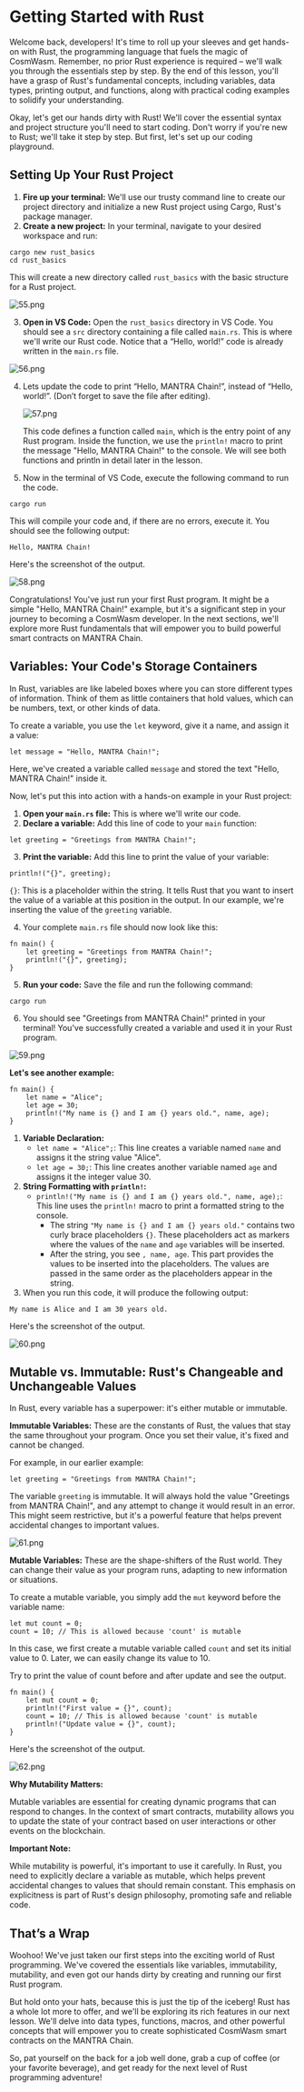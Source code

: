 # Getting Started with Rust

Welcome back, developers! It's time to roll up your sleeves and get hands-on with Rust, the programming language that fuels the magic of CosmWasm. Remember, no prior Rust experience is required – we'll walk you through the essentials step by step. By the end of this lesson, you'll have a grasp of Rust's fundamental concepts, including variables, data types, printing output, and functions, along with practical coding examples to solidify your understanding.

Okay, let's get our hands dirty with Rust! We'll cover the essential syntax and project structure you'll need to start coding. Don't worry if you're new to Rust; we'll take it step by step. But first, let's set up our coding playground.

## Setting Up Your Rust Project

1. **Fire up your terminal:** We'll use our trusty command line to create our project directory and initialize a new Rust project using Cargo, Rust's package manager.
2. **Create a new project:** In your terminal, navigate to your desired workspace and run:

```solidity
cargo new rust_basics
cd rust_basics
```

This will create a new directory called `rust_basics` with the basic structure for a Rust project.

![55.png](https://github.com/0xmetaschool/Learning-Projects/blob/main/assests_for_all/Building%20on%20Mantra%20-%20C2/2.%20Rust%20Fundamentals/1.%20Getting%20Started%20with%20Rust/55.png?raw=true)

3. **Open in VS Code:** Open the `rust_basics` directory in VS Code. You should see a `src` directory containing a file called `main.rs`. This is where we'll write our Rust code. Notice that a “Hello, world!” code is already written in the `main.rs` file.

![56.png](https://github.com/0xmetaschool/Learning-Projects/blob/main/assests_for_all/Building%20on%20Mantra%20-%20C2/2.%20Rust%20Fundamentals/1.%20Getting%20Started%20with%20Rust/56.png?raw=true)

4. Lets update the code to print “Hello, MANTRA Chain!”, instead of “Hello, world!”. (Don’t forget to save the file after editing).
    
    ![57.png](https://github.com/0xmetaschool/Learning-Projects/blob/main/assests_for_all/Building%20on%20Mantra%20-%20C2/2.%20Rust%20Fundamentals/1.%20Getting%20Started%20with%20Rust/57.png?raw=true)
    
    This code defines a function called `main`, which is the entry point of any Rust program. Inside the function, we use the `println!` macro to print the message "Hello, MANTRA Chain!" to the console. We will see both functions and println in detail later in the lesson.
    
5. Now in the terminal of VS Code, execute the following command to run the code.

```solidity
cargo run
```

This will compile your code and, if there are no errors, execute it. You should see the following output:

```solidity
Hello, MANTRA Chain!
```
Here's the screenshot of the output.

![58.png](https://github.com/0xmetaschool/Learning-Projects/blob/main/assests_for_all/Building%20on%20Mantra%20-%20C2/2.%20Rust%20Fundamentals/1.%20Getting%20Started%20with%20Rust/58.png?raw=true)

Congratulations! You've just run your first Rust program. It might be a simple "Hello, MANTRA Chain!" example, but it's a significant step in your journey to becoming a CosmWasm developer. In the next sections, we'll explore more Rust fundamentals that will empower you to build powerful smart contracts on MANTRA Chain.

## Variables: Your Code's Storage Containers

In Rust, variables are like labeled boxes where you can store different types of information. Think of them as little containers that hold values, which can be numbers, text, or other kinds of data.

To create a variable, you use the `let` keyword, give it a name, and assign it a value:

```solidity
let message = "Hello, MANTRA Chain!";
```

Here, we've created a variable called `message` and stored the text "Hello, MANTRA Chain!" inside it.

Now, let's put this into action with a hands-on example in your Rust project:

1. **Open your `main.rs` file:** This is where we'll write our code.
2. **Declare a variable:** Add this line of code to your `main` function:

```solidity
let greeting = "Greetings from MANTRA Chain!";
```

3. **Print the variable:** Add this line to print the value of your variable:

```solidity
println!("{}", greeting);
```

`{}`:  This is a placeholder within the string. It tells Rust that you want to insert the value of a variable at this position in the output. In our example, we're inserting the value of the `greeting` variable.

4. Your complete `main.rs` file should now look like this:

```solidity
fn main() {
    let greeting = "Greetings from MANTRA Chain!";
    println!("{}", greeting); 
}
```

5. **Run your code:** Save the file and run the following command:

```solidity
cargo run
```

6. You should see "Greetings from MANTRA Chain!" printed in your terminal! You've successfully created a variable and used it in your Rust program.

![59.png](https://github.com/0xmetaschool/Learning-Projects/blob/main/assests_for_all/Building%20on%20Mantra%20-%20C2/2.%20Rust%20Fundamentals/1.%20Getting%20Started%20with%20Rust/59.png?raw=true)

**Let's see another example:**

```solidity
fn main() {
    let name = "Alice";
    let age = 30;
    println!("My name is {} and I am {} years old.", name, age);
}
```

1. **Variable Declaration:**
    - `let name = "Alice";`: This line creates a variable named `name` and assigns it the string value "Alice".
    - `let age = 30;`: This line creates another variable named `age` and assigns it the integer value 30.
2. **String Formatting with `println!`:**
    - `println!("My name is {} and I am {} years old.", name, age);`: This line uses the `println!` macro to print a formatted string to the console.
        - The string `"My name is {} and I am {} years old."` contains two curly brace placeholders `{}`. These placeholders act as markers where the values of the `name` and `age` variables will be inserted.
        - After the string, you see `, name, age`. This part provides the values to be inserted into the placeholders. The values are passed in the same order as the placeholders appear in the string.
3. When you run this code, it will produce the following output:

```solidity
My name is Alice and I am 30 years old.
```
Here's the screenshot of the output.

![60.png](https://github.com/0xmetaschool/Learning-Projects/blob/main/assests_for_all/Building%20on%20Mantra%20-%20C2/2.%20Rust%20Fundamentals/1.%20Getting%20Started%20with%20Rust/60.png?raw=true)

## Mutable vs. Immutable: Rust's Changeable and Unchangeable Values

In Rust, every variable has a superpower: it's either mutable or immutable.

**Immutable Variables:** These are the constants of Rust, the values that stay the same throughout your program. Once you set their value, it's fixed and cannot be changed.

For example, in our earlier example:

```solidity
let greeting = "Greetings from MANTRA Chain!";
```

The variable `greeting` is immutable. It will always hold the value "Greetings from MANTRA Chain!", and any attempt to change it would result in an error. This might seem restrictive, but it's a powerful feature that helps prevent accidental changes to important values.

![61.png](https://github.com/0xmetaschool/Learning-Projects/blob/main/assests_for_all/Building%20on%20Mantra%20-%20C2/2.%20Rust%20Fundamentals/1.%20Getting%20Started%20with%20Rust/61.png?raw=true)

**Mutable Variables:** These are the shape-shifters of the Rust world. They can change their value as your program runs, adapting to new information or situations.

To create a mutable variable, you simply add the `mut` keyword before the variable name:

```solidity
let mut count = 0;
count = 10; // This is allowed because 'count' is mutable
```

In this case, we first create a mutable variable called `count` and set its initial value to 0. Later, we can easily change its value to 10.

Try to print the value of count before and after update and see the output.

```solidity
fn main() {
    let mut count = 0;
    println!("First value = {}", count);
    count = 10; // This is allowed because 'count' is mutable
    println!("Update value = {}", count);
}
```
Here's the screenshot of the output.

![62.png](https://github.com/0xmetaschool/Learning-Projects/blob/main/assests_for_all/Building%20on%20Mantra%20-%20C2/2.%20Rust%20Fundamentals/1.%20Getting%20Started%20with%20Rust/62.png?raw=true)

**Why Mutability Matters:**

Mutable variables are essential for creating dynamic programs that can respond to changes. In the context of smart contracts, mutability allows you to update the state of your contract based on user interactions or other events on the blockchain.

**Important Note:**

While mutability is powerful, it's important to use it carefully. In Rust, you need to explicitly declare a variable as mutable, which helps prevent accidental changes to values that should remain constant. This emphasis on explicitness is part of Rust's design philosophy, promoting safe and reliable code.

## That’s a Wrap

Woohoo! We've just taken our first steps into the exciting world of Rust programming. We've covered the essentials like variables, immutability, mutability, and even got our hands dirty by creating and running our first Rust program.

But hold onto your hats, because this is just the tip of the iceberg! Rust has a whole lot more to offer, and we'll be exploring its rich features in our next lesson. We'll delve into data types, functions, macros, and other powerful concepts that will empower you to create sophisticated CosmWasm smart contracts on the MANTRA Chain.

So, pat yourself on the back for a job well done, grab a cup of coffee (or your favorite beverage), and get ready for the next level of Rust programming adventure!